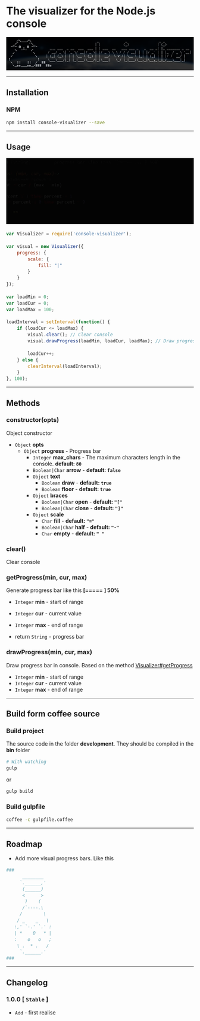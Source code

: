 # The visualizer for the Node.js console

![Logo](readme/logo.png "Logo")

------------------------------------

## Installation
### NPM
```sh
npm install console-visualizer --save
```

------------------------------------

## Usage

![Example](readme/example.gif "Example")

~~~js
var Visualizer = require('console-visualizer');

var visual = new Visualizer({
    progress: {
        scale: {
            fill: "|"
        }
    }
});

var loadMin = 0;
var loadCur = 0;
var loadMax = 100;

loadInterval = setInterval(function() {
    if (loadCur <= loadMax) {
        visual.clear(); // Clear console
        visual.drawProgress(loadMin, loadCur, loadMax); // Draw progress bar
        
        loadCur++;
    } else {
        clearInterval(loadInterval);
    }
}, 100);
~~~

------------------------------------

## Methods
### constructor(opts)
Object constructor
* `Object`  **opts**
    * `Object`      **progress** - Progress bar
        * `Integer`         **max_chars** - The maximum characters length in the console. __default: `80`__
        * `Boolean|Char`    **arrow** - __default: `false`__
        * `Object`          **text**
            * `Boolean`         **draw**    - __default: `true`__
            * `Boolean`         **floor**   - __default: `true`__
        * `Object`          **braces**
            * `Boolean|Char`    **open**    - __default: `"["`__
            * `Boolean|Char`    **close**   - __default: `"]"`__
        * `Object`          **scale**
            * `Char`            **fill**    - __default: `"="`__
            * `Boolean|Char`    **half**    - __default: `"-"`__
            * `Char`            **empty**   - __default: `" "`__

### clear()
Clear console

### getProgress(min, cur, max)
Generate progress bar like this **[=====     ] 50%**
* `Integer` **min** - start of range
* `Integer` **cur** - current value
* `Integer` **max** - end of range

* return `String`   - progress bar

### drawProgress(min, cur, max)
Draw progress bar in console. Based on the method [Visualizer#getProgress](#getProgress)
* `Integer` **min** - start of range
* `Integer` **cur** - current value
* `Integer` **max** - end of range

------------------------------------

## Build form coffee source
### Build project
The source code in the folder **development**. They should be compiled in the **bin** folder

```sh
# With watching
gulp
```

or

```sh
gulp build
```

### Build gulpfile

```sh
coffee -c gulpfile.coffee
```

------------------------------------

## Roadmap
* Add more visual progress bars. Like this

```coffee
###
      ________
     `.______,'
      (______)
      <      >
       )    (
      /`----.\
     /        \
    / _    _   \
   :,' `-.' `.' :
   | *    O   * |
   :    o   o   ;
    \ .  * .   /
     `.______.'
###
```

------------------------------------

## Changelog
### 1.0.0 [ `Stable` ]
* `Add` - first realise